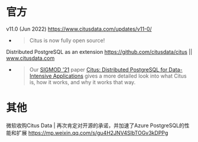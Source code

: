 

# 官方

v11.0 (Jun 2022) https://www.citusdata.com/updates/v11-0/
- > Citus is now fully open source!

Distributed PostgreSQL as an extension https://github.com/citusdata/citus || www.citusdata.com
- > Our [SIGMOD '21](https://2021.sigmod.org/) paper [Citus: Distributed PostgreSQL for Data-Intensive Applications](https://doi.org/10.1145/3448016.3457551) gives a more detailed look into what Citus is, how it works, and why it works that way.

# 其他

微软收购Citus Data | 再次肯定对开源的承诺，并加速了Azure PostgreSQL的性能和扩展 https://mp.weixin.qq.com/s/gu4H2JNV4SIbTOGv3kDPPg
